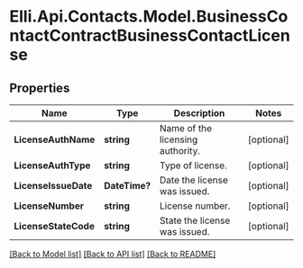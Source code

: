 # Elli.Api.Contacts.Model.BusinessContactContractBusinessContactLicense
## Properties

Name | Type | Description | Notes
------------ | ------------- | ------------- | -------------
**LicenseAuthName** | **string** | Name of the licensing authority. | [optional] 
**LicenseAuthType** | **string** | Type of license. | [optional] 
**LicenseIssueDate** | **DateTime?** | Date the license was issued. | [optional] 
**LicenseNumber** | **string** | License number. | [optional] 
**LicenseStateCode** | **string** | State the license was issued. | [optional] 

[[Back to Model list]](../README.md#documentation-for-models) [[Back to API list]](../README.md#documentation-for-api-endpoints) [[Back to README]](../README.md)

